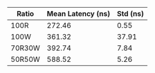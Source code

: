 | Ratio | Mean Latency (ns) | Std (ns) |
|-------|--------------------|----------|
| 100R | 272.46 | 0.55 |
| 100W | 361.32 | 37.91 |
| 70R30W | 392.74 | 7.84 |
| 50R50W | 588.52 | 5.26 |
